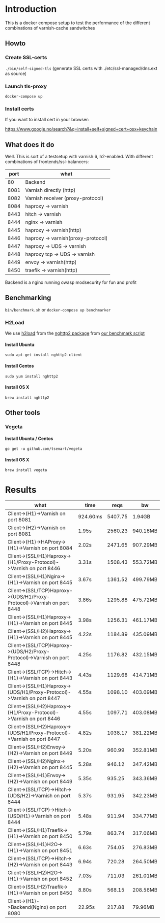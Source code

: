 # Introduction

This is a docker compose setup to test the performance of the different combinations of varnish-cache sandwitches

## Howto

### Create SSL-certs
` ./bin/self-signed-tls ` (generate SSL certs with ./etc/ssl-managed/dns.ext as source)

### Launch tls-proxy
` docker-compose up `

### Install certs

If you want to install cert in your browser:

https://www.google.no/search?&q=install+self+signed+cert+osx+keychain

## What does it do

Well. This is sort of a testsetup with varnish 6, h2-enabled. With different combinations
of frontends/ssl-balancers:

|port|what|
|----|----|
|80| Backend
|8081| Varnish directly (http)
|8082| Varnish receiver (proxy-protocol)
|8084| haproxy -> varnish
|8443| hitch -> varnish
|8444| nginx -> varnish
|8445| haproxy -> varnish(http)
|8446| haproxy -> varnish(proxy-protocol)
|8447| haproxy -> UDS -> varnish
|8448| haproxy tcp -> UDS -> varnish
|8449| envoy -> varnish(http)
|8450| traefik -> varnish(http)

Backend is a nginx running owasp modsecurity for fun and profit

## Benchmarking

`bin/benchmark.sh` or `docker-compose up benchmarker`

### H2Load

We use [h2load](https://nghttp2.org/documentation/h2load.1.html#) from the
[nghttp2 package](https://github.com/nghttp2/nghttp2) from [our benchmark script](benchmark.sh)

#### Install Ubuntu

`sudo apt-get install nghttp2-client`

#### Install Centos
`sudo yum install nghttp2`

#### Install OS X
`brew install nghttp2`

## Other tools

### Vegeta

#### Install Ubuntu / Centos

`go get -u github.com/tsenart/vegeta`

#### Install OS X

`brew install vegeta`

# Results

|what   |time   |reqs   |bw     |
|-----|---|---|---|
|Client->(H1)->Varnish on port 8081|924.60ms|5407.75|1.94GB|
|Client->(H2)->Varnish on port 8081|1.95s|2560.23|940.16MB|
|Client->(H1)->HAProxy->(H1)->Varnish on port 8084|2.02s|2471.65|907.29MB|
|Client->(SSL/H1)Haproxy->(H1/Proxy-Protocol)->Varnish on port 8446|3.31s|1508.43|553.72MB|
|Client->(SSL/H1)Nginx->(H1)->Varnish on port 8445|3.67s|1361.52|499.79MB|
|Client->(SSL/TCP)Haproxy->(UDS/H1/Proxy-Protocol)->Varnish on port 8448|3.86s|1295.88|475.72MB|
|Client->(SSL/H1)Haproxy->(H1)->Varnish on port 8445|3.98s|1256.31|461.17MB|
|Client->(SSL/H2)Haproxy->(H1)->Varnish on port 8445|4.22s|1184.89|435.09MB|
|Client->(SSL/TCP)Haproxy->(UDS/H2/Proxy-Protocol)->Varnish on port 8448|4.25s|1176.82|432.15MB|
|Client->(SSL/TCP)->Hitch->(H1)->Varnish on port 8443|4.43s|1129.68|414.71MB|
|Client->(SSL/H1)Haproxy->(UDS/H1/Proxy-Protocol)->Varnish on port 8447|4.55s|1098.10|403.09MB|
|Client->(SSL/H2)Haproxy->(H1/Proxy-Protocol)->Varnish on port 8446|4.55s|1097.71|403.08MB|
|Client->(SSL/H2)Haproxy->(UDS/H1/Proxy-Protocol)->Varnish on port 8447|4.82s|1038.17|381.22MB|
|Client->(SSL/H2)Envoy->(H2)->Varnish on port 8449|5.20s|960.99|352.81MB|
|Client->(SSL/H2)Nginx->(H2)->Varnish on port 8445|5.28s|946.12|347.42MB|
|Client->(SSL/H1)Envoy->(H2)->Varnish on port 8449|5.35s|935.25|343.36MB|
|Client->(SSL/TCP)->Hitch->(UDS/H2)->Varnish on port 8444|5.37s|931.95|342.23MB|
|Client->(SSL/TCP)->Hitch->(USD/H1)->Varnish on port 8444|5.48s|911.94|334.77MB|
|Client->(SSL/H1)Traefik->(H1)->Varnish on port 8450|5.79s|863.74|317.06MB|
|Client->(SSL/H1)H2O->(H1)->Varnish on port 8451|6.63s|754.05|276.83MB|
|Client->(SSL/TCP)->Hitch->(H2)->Varnish on port 8443|6.94s|720.28|264.50MB|
|Client->(SSL/H2)H2O->(H1)->Varnish on port 8452|7.03s|711.03|261.01MB|
|Client->(SSL/H2)Traefik->(H1)->Varnish on port 8450|8.80s|568.15|208.56MB|
|Client->(H1)->Backend(Nginx) on port 8080|22.95s|217.88|79.96MB|

